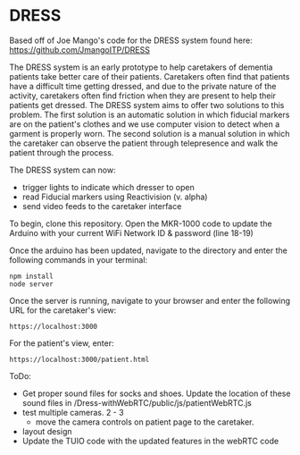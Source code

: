 # DRESS

Based off of Joe Mango's code for the DRESS system found here: https://github.com/JmangoITP/DRESS

The DRESS system is an early prototype to help caretakers of dementia patients take better care of their patients. Caretakers often find that patients have a difficult time getting dressed, and due to the private nature of the activity, caretakers often find friction when they are present to help their patients get dressed. The DRESS system aims to offer two solutions to this problem. The first solution is an automatic solution in which fiducial markers are on the patient's clothes and we use computer vision to detect when a garment is properly worn. The second solution is a manual solution in which the caretaker can observe the patient through telepresence and walk the patient through the process.  

The DRESS system can now:
* trigger lights to indicate which dresser to open
* read Fiducial markers using Reactivision (v. alpha)
* send video feeds to the caretaker interface

To begin, clone this repository. Open the MKR-1000 code to update the Arduino with your current WiFi Network ID & password (line 18-19)

Once the arduino has been updated, navigate to the directory and enter the following commands in your terminal:

    npm install
    node server

Once the server is running, navigate to your browser and enter the following URL for the caretaker's view:

    https://localhost:3000

For the patient's view, enter:

    https://localhost:3000/patient.html 

ToDo: 
- Get proper sound files for socks and shoes. Update the location of these sound files in /Dress-withWebRTC/public/js/patientWebRTC.js
- test multiple cameras. 2 - 3
    - move the camera controls on patient page to the caretaker.
- layout design 
- Update the TUIO code with the updated features in the webRTC code